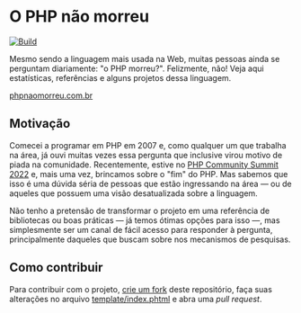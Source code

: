 # O PHP não morreu

[![Build](https://github.com/vcampitelli/phpnaomorreu/actions/workflows/build.yml/badge.svg)](https://github.com/vcampitelli/phpnaomorreu/actions/workflows/build.yml)

Mesmo sendo a linguagem mais usada na Web, muitas pessoas ainda se perguntam diariamente: "o PHP morreu?". Felizmente, não!
Veja aqui estatísticas, referências e alguns projetos dessa linguagem.

[phpnaomorreu.com.br](https://phpnaomorreu.com.br)

## Motivação

Comecei a programar em PHP em 2007 e, como qualquer um que trabalha na área, já ouvi muitas vezes essa
pergunta que inclusive virou motivo de piada na comunidade. Recentemente, estive
no [PHP Community Summit 2022](https://php.locaweb.com.br) e, mais uma vez, brincamos sobre o "fim" do PHP. Mas sabemos
que isso é uma dúvida séria de pessoas que estão ingressando na área — ou de aqueles que possuem uma visão desatualizada
sobre a linguagem.

Não tenho a pretensão de transformar o projeto em uma referência de bibliotecas ou boas práticas — já temos ótimas
opções para isso —, mas simplesmente ser um canal de fácil acesso para responder à pergunta, principalmente daqueles que
buscam sobre nos mecanismos de pesquisas. 

## Como contribuir

Para contribuir com o projeto, [crie um fork](https://github.com/vcampitelli/phpnaomorreu/fork) deste repositório, faça
suas alterações no arquivo [template/index.phtml](template/index.phtml) e abra uma _pull request_.
